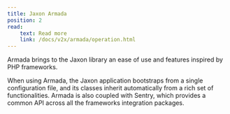 ```yaml
---
title: Jaxon Armada
position: 2
read:
    text: Read more
    link: /docs/v2x/armada/operation.html
---
```


Armada brings to the Jaxon library an ease of use and features inspired by PHP frameworks.

When using Armada, the Jaxon application bootstraps from a single configuration file, and its classes inherit automatically from a rich set of functionalities.
Armada is also coupled with Sentry, which provides a common API across all the frameworks integration packages.
